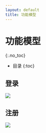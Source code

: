 ```yaml
---
layout: default
title: 功能模型
---
```


# 功能模型
{:.no_toc}

* 目录
{:toc}

## 登录
![](./assets/pics/sequence_15331019.png)


## 注册
![](./assets/pics/sequence_15331019.png)